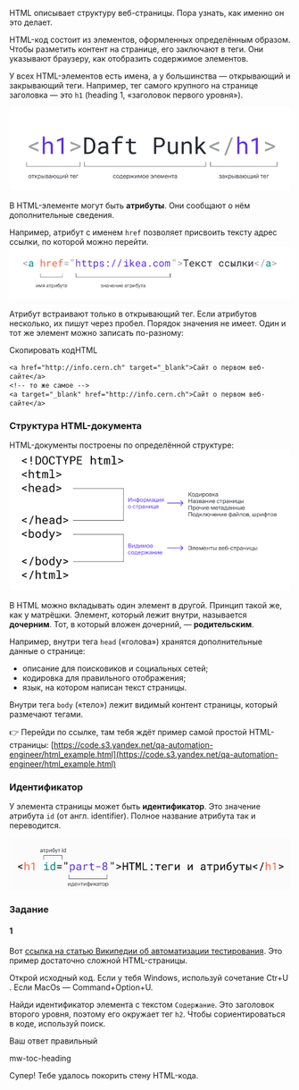 HTML описывает структуру веб-страницы. Пора узнать, как именно он это делает.

HTML-код состоит из элементов, оформленных определённым образом. Чтобы разметить контент на странице, его заключают в теги. Они указывают браузеру, как отобразить содержимое элементов.

У всех HTML-элементов есть имена, а у большинства — открывающий и закрывающий теги. Например, тег самого крупного на странице заголовка — это `h1` (heading 1, «заголовок первого уровня»).

![img_14.png](img%2Fimg_14.png)

В HTML-элементе могут быть **атрибуты**. Они сообщают о нём дополнительные сведения.

Например, атрибут с именем `href` позволяет присвоить тексту адрес ссылки, по которой можно перейти.
![img_15.png](img%2Fimg_15.png)

Атрибут встраивают только в открывающий тег. Если атрибутов несколько, их пишут через пробел. Порядок значения не имеет. Один и тот же элемент можно записать по-разному:

Скопировать кодHTML

```
<a href="http://info.cern.ch" target="_blank">Сайт о первом веб-сайте</a>
<!-- то же самое -->
<a target="_blank" href="http://info.cern.ch">Сайт о первом веб-сайте</a> 
```


### Структура HTML-документа

HTML-документы построены по определённой структуре:
![img_16.png](img%2Fimg_16.png)

В HTML можно вкладывать один элемент в другой. Принцип такой же, как у матрёшки. Элемент, который лежит внутри, называется **дочерним**. Тот, в который вложен дочерний, — **родительским**.

Например, внутри тега `head` («голова») хранятся дополнительные данные о странице:

- описание для поисковиков и социальных сетей;
- кодировка для правильного отображения;
- язык, на котором написан текст страницы.

Внутри тега `body` («тело») лежит видимый контент страницы, который размечают тегами.

👉 Перейди по ссылке, там тебя ждёт пример самой простой HTML-страницы: [https://code.s3.yandex.net/qa-automation-engineer/html_example.html](https://code.s3.yandex.net/qa-automation-engineer/html_example.html)


### Идентификатор

У элемента страницы может быть **идентификатор**. Это значение атрибута `id` (от англ. identifier). Полное название атрибута так и переводится.

![img_17.png](img%2Fimg_17.png)

### Задание
#### 1

Вот [ссылка на статью Википедии об автоматизации тестирования](https://ru.wikipedia.org/wiki/%D0%90%D0%B2%D1%82%D0%BE%D0%BC%D0%B0%D1%82%D0%B8%D0%B7%D0%B8%D1%80%D0%BE%D0%B2%D0%B0%D0%BD%D0%BD%D0%BE%D0%B5_%D1%82%D0%B5%D1%81%D1%82%D0%B8%D1%80%D0%BE%D0%B2%D0%B0%D0%BD%D0%B8%D0%B5). Это пример достаточно сложной HTML-страницы.

Открой исходный код. Если у тебя Windows, используй сочетание Ctr+U . Если MacOs — Command+Option+U.

Найди идентификатор элемента с текстом `Содержание`. Это заголовок второго уровня, поэтому его окружает тег `h2`. Чтобы сориентироваться в коде, используй поиск.

Ваш ответ правильный

mw-toc-heading

Супер! Тебе удалось покорить стену HTML-кода.